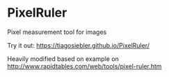# PixelRuler
Pixel measurement tool for images

Try it out: https://tiagosiebler.github.io/PixelRuler/

Heavily modified based on example on http://www.rapidtables.com/web/tools/pixel-ruler.htm
